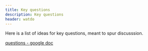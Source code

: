 ```yaml
---
title: Key questions
description: Key questions
header: watdo
---
```


Here is a list of ideas for key questions, meant to spur discusssion.

[questions - google doc](https://docs.google.com/spreadsheets/d/1WSD2bHX1MGMhwR9gQJU0GPdB3yLaXD9BtC-eloUBxpo/edit#gid=0)
